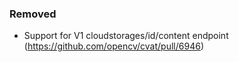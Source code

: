### Removed

- Support for V1 cloudstorages/id/content endpoint
  (<https://github.com/opencv/cvat/pull/6946>)
